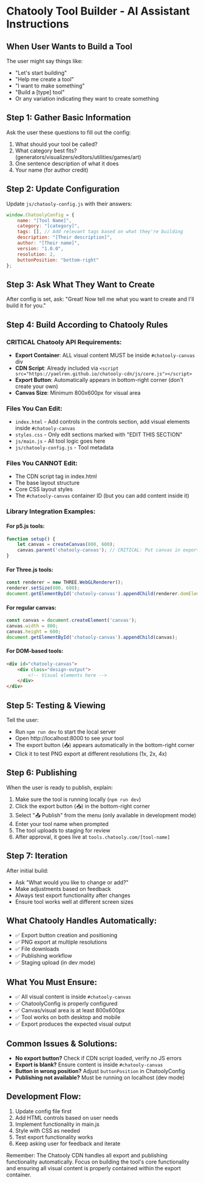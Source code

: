 # Chatooly Tool Builder - AI Assistant Instructions

## When User Wants to Build a Tool
The user might say things like:
- "Let's start building"
- "Help me create a tool"
- "I want to make something"
- "Build a [type] tool"
- Or any variation indicating they want to create something

## Step 1: Gather Basic Information
Ask the user these questions to fill out the config:
1. What should your tool be called?
2. What category best fits? (generators/visualizers/editors/utilities/games/art)
3. One sentence description of what it does
4. Your name (for author credit)

## Step 2: Update Configuration
Update `js/chatooly-config.js` with their answers:
```javascript
window.ChatoolyConfig = {
    name: "[Tool Name]",
    category: "[category]",
    tags: [], // Add relevant tags based on what they're building
    description: "[Their description]",
    author: "[Their name]",
    version: "1.0.0",
    resolution: 2,
    buttonPosition: "bottom-right"
};
```

## Step 3: Ask What They Want to Create
After config is set, ask: "Great! Now tell me what you want to create and I'll build it for you."

## Step 4: Build According to Chatooly Rules

### CRITICAL Chatooly API Requirements:
- **Export Container**: ALL visual content MUST be inside `#chatooly-canvas` div
- **CDN Script**: Already included via `<script src="https://yaelren.github.io/chatooly-cdn/js/core.js"></script>`
- **Export Button**: Automatically appears in bottom-right corner (don't create your own)
- **Canvas Size**: Minimum 800x600px for visual area

### Files You Can Edit:
- `index.html` - Add controls in the controls section, add visual elements inside `#chatooly-canvas`
- `styles.css` - Only edit sections marked with "EDIT THIS SECTION"
- `js/main.js` - All tool logic goes here
- `js/chatooly-config.js` - Tool metadata

### Files You CANNOT Edit:
- The CDN script tag in index.html
- The base layout structure
- Core CSS layout styles
- The `#chatooly-canvas` container ID (but you can add content inside it)

### Library Integration Examples:

#### For p5.js tools:
```javascript
function setup() {
    let canvas = createCanvas(800, 600);
    canvas.parent('chatooly-canvas'); // CRITICAL: Put canvas in export container
}
```

#### For Three.js tools:
```javascript
const renderer = new THREE.WebGLRenderer();
renderer.setSize(800, 600);
document.getElementById('chatooly-canvas').appendChild(renderer.domElement);
```

#### For regular canvas:
```javascript
const canvas = document.createElement('canvas');
canvas.width = 800;
canvas.height = 600;
document.getElementById('chatooly-canvas').appendChild(canvas);
```

#### For DOM-based tools:
```html
<div id="chatooly-canvas">
    <div class="design-output">
        <!-- Visual elements here -->
    </div>
</div>
```

## Step 5: Testing & Viewing
Tell the user:
- Run `npm run dev` to start the local server
- Open http://localhost:8000 to see your tool
- The export button (📥) appears automatically in the bottom-right corner
- Click it to test PNG export at different resolutions (1x, 2x, 4x)

## Step 6: Publishing
When the user is ready to publish, explain:
1. Make sure the tool is running locally (`npm run dev`)
2. Click the export button (📥) in the bottom-right corner
3. Select "📤 Publish" from the menu (only available in development mode)
4. Enter your tool name when prompted
5. The tool uploads to staging for review
6. After approval, it goes live at `tools.chatooly.com/[tool-name]`

## Step 7: Iteration
After initial build:
- Ask "What would you like to change or add?"
- Make adjustments based on feedback
- Always test export functionality after changes
- Ensure tool works well at different screen sizes

## What Chatooly Handles Automatically:
- ✅ Export button creation and positioning
- ✅ PNG export at multiple resolutions
- ✅ File downloads
- ✅ Publishing workflow
- ✅ Staging upload (in dev mode)

## What You Must Ensure:
- ✅ All visual content is inside `#chatooly-canvas`
- ✅ ChatoolyConfig is properly configured
- ✅ Canvas/visual area is at least 800x600px
- ✅ Tool works on both desktop and mobile
- ✅ Export produces the expected visual output

## Common Issues & Solutions:
- **No export button?** Check if CDN script loaded, verify no JS errors
- **Export is blank?** Ensure content is inside `#chatooly-canvas`
- **Button in wrong position?** Adjust `buttonPosition` in ChatoolyConfig
- **Publishing not available?** Must be running on localhost (dev mode)

## Development Flow:
1. Update config file first
2. Add HTML controls based on user needs
3. Implement functionality in main.js
4. Style with CSS as needed
5. Test export functionality works
6. Keep asking user for feedback and iterate

Remember: The Chatooly CDN handles all export and publishing functionality automatically. Focus on building the tool's core functionality and ensuring all visual content is properly contained within the export container.